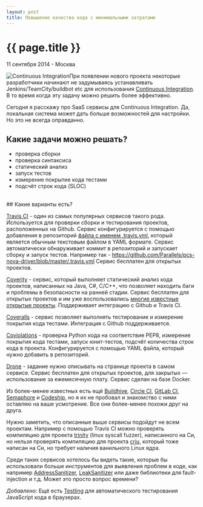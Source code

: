```yaml
---
layout: post
title: Повышение качества кода с минимальными затратами
---
```


{{ page.title }}
================

<p class="meta">11 сентября 2014 - Москва</p>

<img src="http://blog.bronevichok.ru/images/continuous-integration.png" alt="Continuous Integration" style="float:left">

При появлении нового проекта некоторые разработчики
начинают не задумываясь устанавливать Jenkins/TeamCity/buildbot etc
для использования [Continuous Integration](http://en.wikipedia.org/wiki/Continuous_integration).
В то время когда эту задачу можно решить более эффективно.

Сегодня я расскажу про SaaS сервисы для Continuous Integration.
Да, локальная система может дать больше возможностей
для настройки. Но это не всегда оправданно.

## Какие задачи можно решать?

- проверка сборки
- проверка синтаксиса
- статический анализ
- запуск тестов
- измерение покрытие кода тестами
- подсчёт строк кода (SLOC)

<br>
## Какие варианты есть?

[Travis CI](https://travis-ci.org) - один из самых популярных сервисов такого рода.
Используется для проверки сборки и тестирования проектов, расположенных на Github.
Сервис конфигурируется с помощью добавления в репозиторий
[файла с именем .travis.yml](http://docs.travis-ci.com/user/getting-started/),
который является обычным текстовым файлом в YAML формате.
Сервис автоматически обнаруживает коммит в репозиторий и запускает сборку и запуск тестов.
Например так - <https://github.com/Parallels/pcs-nova-driver/blob/master/.travis.yml>
Сервис бесплатен для открытых проектов.

[Coverity](http://www.coverity.com) - сервис, который выполняет
статический анализ кода проектов, написанных на Java, C#, C/C++,
что позволяет находить баги и проблемы в безопасности на ранней стадии.
Сервис бесплатен для открытых проектов и им уже воспользовались
[многие известные открытые проекты](https://scan.coverity.com/projects).
Поддерживает интеграцию с Github и Travis CI.

[Coveralls](https://coveralls.io) - сервис позволяет выполнять
тестирование и измерение покрытия кода тестами. Интеграция с Github поддерживается.

[Coviolations](https://coviolations.io) - проверка Python кода на соответствие PEP8,
измерение покрытия кода тестами, запуск юнит-тестов, подсчёт количества строк кода в проекта.
Конфигурируется с помощью YAML файла, который нужно добавить в репозиторий.

[Drone](https://drone.io) - задание нужно описывать на странице проекта в самом сервисе.
Сервис бесплатен для открытых проектов, для закрытых — использование за ежемесячную плату.
Сервис сделан на базе Docker.

Из более-менее известных есть ещё
[Buildhive](https://buildhive.cloudbees.com), [Circle CI](https://circleci.com),
[GitLab CI](https://ci.gitlab.org), [Semaphore](https://semaphoreapp.com)
и [Codeship](https://www.codeship.io), но я их не пробовал и знакомство
с ними оставляю на ваше усмотрение. Все они более-менее похожи друг на друга.

Нужно заметить, что описанные выше сервисы подойдут не всем проектам.
Например с помощью Travis CI можно проверять компиляцию для проекта
[trinity](https://github.com/ligurio/trinity/blob/travis-ci/.travis.yml)
(linux syscall fuzzer), написанного на Си, но нельзя проверять компиляцию
для проекта [criu](https://github.com/Parallels/criu), который тоже написан на Си,
но требует наличия ванильного Linux ядра.

Среди таких сервисов хотелось бы видеть такие, которые бы
использовали больше инструментов для выявления проблем в коде, как например
[AddressSanitizer](https://code.google.com/p/address-sanitizer/),
[LeakSanitizer](http://www.chromium.org/developers/testing/leaksanitizer)
или даже библиотеки для fault-injection и т.д. Может это просто вопрос времени?

_Добавлено_: Ещё есть [Testling](https://ci.testling.com) для автоматического
тестирования JavaScript кода в браузерах.

<!-- https://ci.appveyor.com -->
<!-- https://app.wercker.com -->
<!-- http://thoughtbot.com -->
